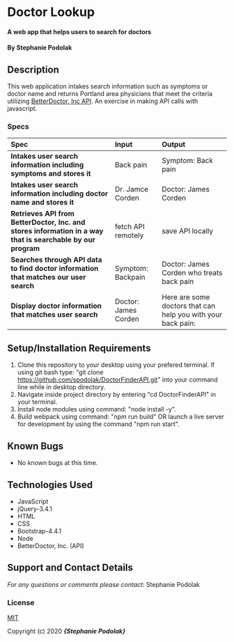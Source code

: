 # Doctor Lookup

#### A web app that helps users to search for doctors

#### **By Stephanie Podolak**

## Description

This web application intakes search information such as symptoms or doctor name and returns Portland area physicians that meet the criteria utilizing [BetterDoctor, Inc API](https://developer.betterdoctor.com/). An exercise in making API calls with javascript.


### Specs
| Spec | Input | Output |
| :-------------     | :------------- | :------------- |
| **Intakes user search information including symptoms and stores it** | Back pain | Symptom: Back pain |
| **Intakes user search information including doctor name and stores it** | Dr. Jamce Corden | Doctor: James Corden |
| **Retrieves API from BetterDoctor, Inc. and stores information in a way that is searchable by our program** | fetch API remotely | save API locally |
| **Searches through API data to find doctor information that matches our user search** | Symptom: Backpain | Doctor: James Corden who treats back pain |
| **Display doctor information that matches user search** | Doctor: James Corden | Here are some doctors that can help you with your back pain: |

## Setup/Installation Requirements

1. Clone this repository to your desktop using your prefered terminal. If using git bash type: "git clone https://github.com/spodolak/DoctorFinderAPI.git" into your command line while in desktop directory.
2. Navigate inside project directory by entering "cd DoctorFinderAPI" in your terminal.
3. Install node modules using command: "node install -y".
4. Build webpack using command: "npm run build" OR launch a live server for development by using the command "npm run start".


## Known Bugs
* No known bugs at this time.

## Technologies Used
* JavaScript
* jQuery-3.4.1
* HTML
* CSS
* Bootstrap-4.4.1
* Node
* BetterDoctor, Inc. (API)

## Support and Contact Details

_For any questions or comments please contact:_ Stephanie Podolak


### License

[MIT](https://choosealicense.com/licenses/mit/)

Copyright (c) 2020 **_{Stephanie Podolak}_**
